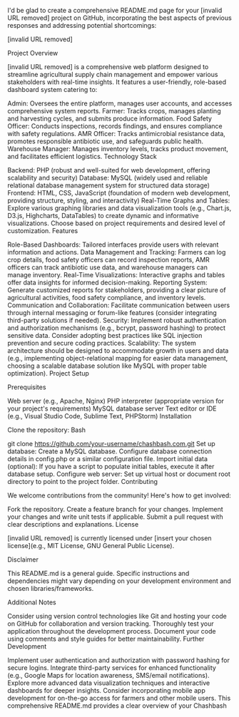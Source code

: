 I'd be glad to create a comprehensive README.md page for your [invalid URL removed] project on GitHub, incorporating the best aspects of previous responses and addressing potential shortcomings:

[invalid URL removed]

Project Overview

[invalid URL removed] is a comprehensive web platform designed to streamline agricultural supply chain management and empower various stakeholders with real-time insights. It features a user-friendly, role-based dashboard system catering to:

Admin: Oversees the entire platform, manages user accounts, and accesses comprehensive system reports.
Farmer: Tracks crops, manages planting and harvesting cycles, and submits produce information.
Food Safety Officer: Conducts inspections, records findings, and ensures compliance with safety regulations.
AMR Officer: Tracks antimicrobial resistance data, promotes responsible antibiotic use, and safeguards public health.
Warehouse Manager: Manages inventory levels, tracks product movement, and facilitates efficient logistics.
Technology Stack

Backend: PHP (robust and well-suited for web development, offering scalability and security)
Database: MySQL (widely used and reliable relational database management system for structured data storage)
Frontend: HTML, CSS, JavaScript (foundation of modern web development, providing structure, styling, and interactivity)
Real-Time Graphs and Tables: Explore various graphing libraries and data visualization tools (e.g., Chart.js, D3.js, Highcharts, DataTables) to create dynamic and informative visualizations. Choose based on project requirements and desired level of customization.
Features

Role-Based Dashboards: Tailored interfaces provide users with relevant information and actions.
Data Management and Tracking: Farmers can log crop details, food safety officers can record inspection reports, AMR officers can track antibiotic use data, and warehouse managers can manage inventory.
Real-Time Visualizations: Interactive graphs and tables offer data insights for informed decision-making.
Reporting System: Generate customized reports for stakeholders, providing a clear picture of agricultural activities, food safety compliance, and inventory levels.
Communication and Collaboration: Facilitate communication between users through internal messaging or forum-like features (consider integrating third-party solutions if needed).
Security: Implement robust authentication and authorization mechanisms (e.g., bcrypt, password hashing) to protect sensitive data. Consider adopting best practices like SQL injection prevention and secure coding practices.
Scalability: The system architecture should be designed to accommodate growth in users and data (e.g., implementing object-relational mapping for easier data management, choosing a scalable database solution like MySQL with proper table optimization).
Project Setup

Prerequisites

Web server (e.g., Apache, Nginx)
PHP interpreter (appropriate version for your project's requirements)
MySQL database server
Text editor or IDE (e.g., Visual Studio Code, Sublime Text, PHPStorm)
Installation

Clone the repository:
Bash

git clone https://github.com/your-username/chashbash.com.git
Set up database:
Create a MySQL database.
Configure database connection details in config.php or a similar configuration file.
Import initial data (optional):
If you have a script to populate initial tables, execute it after database setup.
Configure web server:
Set up virtual host or document root directory to point to the project folder.
Contributing

We welcome contributions from the community! Here's how to get involved:

Fork the repository.
Create a feature branch for your changes.
Implement your changes and write unit tests if applicable.
Submit a pull request with clear descriptions and explanations.
License

[invalid URL removed] is currently licensed under [insert your chosen license](e.g., MIT License, GNU General Public License).

Disclaimer

This README.md is a general guide. Specific instructions and dependencies might vary depending on your development environment and chosen libraries/frameworks.

Additional Notes

Consider using version control technologies like Git and hosting your code on GitHub for collaboration and version tracking.
Thoroughly test your application throughout the development process.
Document your code using comments and style guides for better maintainability.
Further Development

Implement user authentication and authorization with password hashing for secure logins.
Integrate third-party services for enhanced functionality (e.g., Google Maps for location awareness, SMS/email notifications).
Explore more advanced data visualization techniques and interactive dashboards for deeper insights.
Consider incorporating mobile app development for on-the-go access for farmers and other mobile users.
This comprehensive README.md provides a clear overview of your Chashbash
